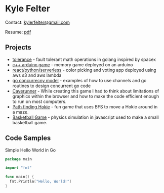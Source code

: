 # Kyle Felter

Contact: kylerfelter@gmail.com

Resume: [pdf](/resume.pdf)

## Projects
* [tolerance](https://github.com/kfelter/tolerance) - fault tolerant math operations in golang inspired by spacex
* [c++ arduino game](https://github.com/kfelter/ard-memory-game) - memory game deployed on an arduino
* [react/python/serverless](https://github.com/kfelter/CoreColor) - color picking and voting app deployed using aws s3 and aws lambda
* [go concurrecny model](https://github.com/kfelter/go_concurrency_example) - examples of how to use channels and go routines to design concurrent go code
* [Caverunner](https://filebox.ece.vt.edu/~mhsiao/video_game/proj2016/kyle_felter.html) - While creating this game I had to think about limitations of graphics within the browser and how to make the code efficient enough to run on most computers.
* [Path finding Hokie](https://filebox.ece.vt.edu/~mhsiao/video_game/proj2016/Proj8_4.html) - fun game that uses BFS to move a Hokie around in a maze.
* [Basketball Game](https://filebox.ece.vt.edu/~mhsiao/video_game/proj2016/Proj5_4.html) - physics simulation in javascript used to make a small basketball game.

## Code Samples

Simple Hello World in Go

```go
package main

import "fmt"

func main() {
  fmt.Println("Hello, World!")
}
```
